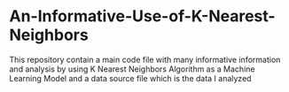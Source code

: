 # An-Informative-Use-of-K-Nearest-Neighbors
This repository contain a main code file with many informative information and analysis by using K Nearest Neighbors Algorithm as a Machine Learning Model and a data source file which is the data I analyzed
